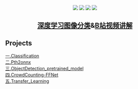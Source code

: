 <p align = "center">
	<a href = "https://blog.csdn.net/keep_trying_go/category_12736526.html"><img src = "https://img.shields.io/badge/Python-PyTorch-%23CC05FF"/></a>
	<a href = "https://blog.csdn.net/keep_trying_go/category_12736526.html"><img src = "https://img.shields.io/badge/PyTorch-Classification-%23CC05FF"/></a>
	<a href = "https://blog.csdn.net/keep_trying_go/category_12736526.html"><img src = "https://img.shields.io/badge/PyTorch-ObjectDetection-%23CC05FF"/></a>
	<a href = "https://blog.csdn.net/keep_trying_go/category_12736526.html"><img src = "https://img.shields.io/badge/PyTorch-CrowdCounting-%23CC05FF"/></a>
</p>

<h2 align = "center"><a href = "https://blog.csdn.net/Keep_Trying_Go/article/details/140778634">深度学习图像分类</a>&<a href = "https://www.bilibili.com/video/BV1E2vMeTEkr/?vd_source=b2eaaddb2c69bf42517a2553af8444ab">B站视频讲解</a></h2>

<p></p>
<h2>Projects</h2>
<a text-decoration="none" href = "https://blog.csdn.net/Keep_Trying_Go/article/details/140778634" >一.Classification</a><br/>
<a text-decoration="none" href = "https://mydreamambitious.blog.csdn.net/article/details/141189496" >二.Pth2onnx</a><br/>
<a text-decoration="none" href = "https://mydreamambitious.blog.csdn.net/article/details/141264876" >三.ObjectDetection_pretrained_model</a><br/>
<a text-decoration="none" href = "https://mydreamambitious.blog.csdn.net/article/details/141355068" >四.CrowdCounting-FFNet</a><br/>
<a text-decoration="none" href = "https://mydreamambitious.blog.csdn.net/article/details/142053166" >五.Transfer_Learning</a><br/>

